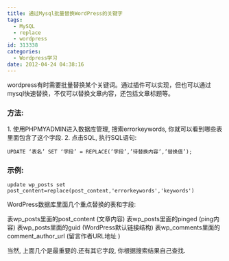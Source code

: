 ```yaml
---
title: 通过Mysql批量替换WordPress的关键字
tags:
  - MySQL
  - replace
  - wordpress
id: 313338
categories:
  - Wordpress学习
date: 2012-04-24 04:38:16
---
```


wordpress有时需要批量替换某个关键词。通过插件可以实现，但也可以通过mysql快速替换，不仅可以替换文章内容，还包括文章标题等。

### 方法:

1\. 使用PHPMYADMIN进入数据库管理, 搜索errorkeywords, 你就可以看到哪些表里面包含了这个字段.
2\. 点击SQL, 执行SQL语句:

`UPDATE ‘表名’ SET ‘字段’ = REPLACE(’字段’,’待替换内容’,’替换值’);`

### 示例:

```
update wp_posts set post_content=replace(post_content,'errorkeywords','keywords')
```

WordPress数据库里面几个重点替换的表和字段:

表wp_posts里面的post_content (文章内容)
表wp_posts里面的pinged (ping内容)
表wp_posts里面的guid (WordPress默认链接结构)
表wp_comments里面的comment_author_url (留言作者URL地址 )

当然, 上面几个是最重要的.还有其它字段, 你根据搜索结果自己查找.